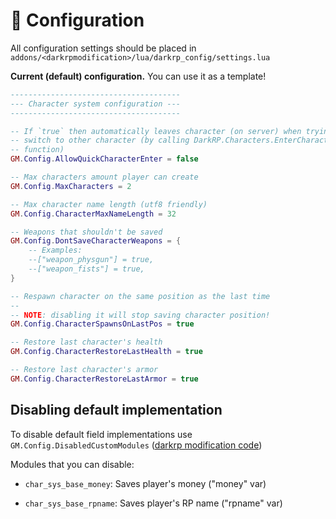 # 🔧 Configuration

All configuration settings should be placed in
`addons/<darkrpmodification>/lua/darkrp_config/settings.lua`

**Current (default) configuration.** You can use it as a template!

```lua
--------------------------------------
--- Character system configuration ---
--------------------------------------

-- If `true` then automatically leaves character (on server) when trying to
-- switch to other character (by calling DarkRP.Characters.EnterCharacter
-- function)
GM.Config.AllowQuickCharacterEnter = false

-- Max characters amount player can create
GM.Config.MaxCharacters = 2

-- Max character name length (utf8 friendly)
GM.Config.CharacterMaxNameLength = 32

-- Weapons that shouldn't be saved
GM.Config.DontSaveCharacterWeapons = {
    -- Examples:
    --["weapon_physgun"] = true,
    --["weapon_fists"] = true,
}

-- Respawn character on the same position as the last time
--
-- NOTE: disabling it will stop saving character position!
GM.Config.CharacterSpawnsOnLastPos = true

-- Restore last character's health
GM.Config.CharacterRestoreLastHealth = true

-- Restore last character's armor
GM.Config.CharacterRestoreLastArmor = true
```

## Disabling default implementation

To disable default field implementations use `GM.Config.DisabledCustomModules`
([darkrp modification code](https://github.com/FPtje/darkrpmodification/blob/407fc8bfa4d0828ea3d0d48dabc601e6d5eb5695/lua/darkrp_config/settings.lua#L349))

Modules that you can disable:

- `char_sys_base_money`: Saves player's money ("money" var)

- `char_sys_base_rpname`: Saves player's RP name ("rpname" var)

